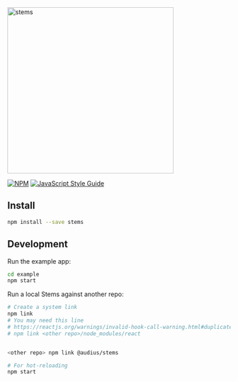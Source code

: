<img src="https://user-images.githubusercontent.com/2731362/64272626-9c3b8800-cef4-11e9-973e-0e38a666ec46.png" alt="stems" width="375">

> 

[![NPM](https://img.shields.io/npm/v/stems.svg)](https://www.npmjs.com/package/stems) [![JavaScript Style Guide](https://img.shields.io/badge/code_style-standard-brightgreen.svg)](https://standardjs.com)

## Install

```bash
npm install --save stems
```

## Development

Run the example app:

```bash
cd example
npm start
```

Run a local Stems against another repo:

```bash 
# Create a system link
npm link
# You may need this line
# https://reactjs.org/warnings/invalid-hook-call-warning.html#duplicate-react
# npm link <other repo>/node_modules/react


<other repo> npm link @audius/stems

# For hot-reloading
npm start
```